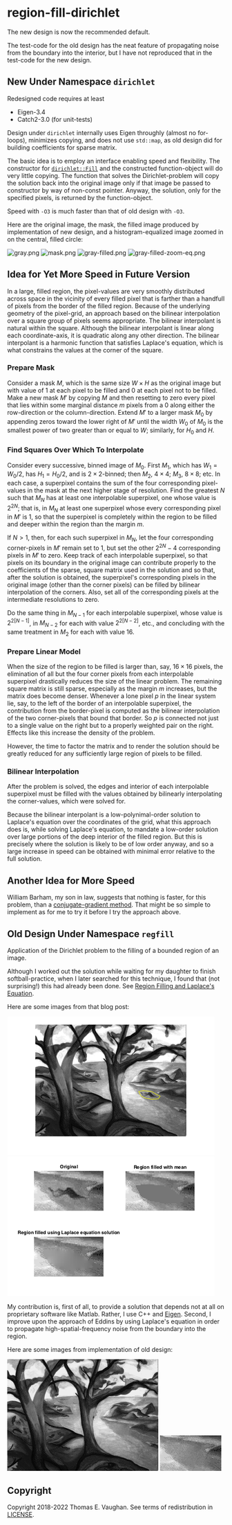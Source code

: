 <!-- vim: set filetype=none:
  Turn off markdown-type because LaTeX-notation
  doesn't work with markdown-mode.
  -->

# region-fill-dirichlet

The new design is now the recommended default.

The test-code for the old design has the neat
feature of propagating noise from the boundary
into the interior, but I have not reproduced
that in the test-code for the new design.

## New Under Namespace `dirichlet`

Redesigned code requires at least

- Eigen-3.4
- Catch2-3.0 (for unit-tests)

Design under `dirichlet` internally uses Eigen
throughly (almost no for-loops), minimizes
copying, and does not use `std::map`, as old
design did for building coefficients for
sparse matrix.

The basic idea is to employ an interface
enabling speed and flexibility.  The constructor
for
[`dirichlet::Fill`](include/dirichlet/Fill.hpp)
and the constructed function-object will do very
little copying.  The function that solves the
Dirichlet-problem will copy the solution back
into the original image only if that image be
passed to constructor by way of non-const
pointer.  Anyway, the solution, only for the
specified pixels, is returned by the
function-object.

Speed with `-O3` is much faster than that of
old design with `-O3`.

Here are the original image, the mask, the
filled image produced by implementation of new
design, and a histogram-equalized image zoomed
in on the central, filled circle:

![gray.png](test/gray.png)
![mask.png](test/mask.png)
![gray-filled.png](test/gray-filled.png)
![gray-filled-zoom-eq.png](test/gray-filled-zoom-eq.png)

## Idea for Yet More Speed in Future Version

In a large, filled region, the pixel-values are
very smoothly distributed across space in the
vicinity of every filled pixel that is farther
than a handfull of pixels from the border of the
filled region.  Because of the underlying
geometry of the pixel-grid, an approach based on
the bilinear interpolation over a square group
of pixels seems appropriate.  The bilinear
interpolant is natural within the square.
Although the bilinear interpolant is linear
along each coordinate-axis, it is quadratic
along any other direction.  The bilinear
interpolant is a harmonic function that
satisfies Laplace's equation, which is what
constrains the values at the corner of the
square.

### Prepare Mask

Consider a mask $M$, which is the same size
$W \times H$ as the original image but with
value of 1 at each pixel to be filled and 0 at
each pixel not to be filled.  Make a new mask
$M'$ by copying $M$ and then resetting to zero
every pixel that lies within some marginal
distance $m$ pixels from a 0 along either the
row-direction or the column-direction.  Extend
$M'$ to a larger mask $M_0$ by appending zeros
toward the lower right of $M'$ until the width
$W_0$ of $M_0$ is the smallest power of two
greater than or equal to $W$; similarly, for
$H_0$ and $H$.

### Find Squares Over Which To Interpolate

Consider every successive, binned image of
$M_0.$  First $M_1$, which has $W_1=W_0/2$, has
$H_1=H_0/2$, and is $2 \times 2$-binned; then
$M_2$, $4 \times 4$; $M_3$, $8 \times 8$; etc.
In each case, a superpixel contains the sum of
the four corresponding pixel-values in the mask
at the next higher stage of resolution.  Find
the greatest $N$ such that $M_N$ has at least
one interpolable superpixel, one whose value is
$2^{2N}$; that is, in $M_N$ at least one
superpixel whose every corresponding pixel in
$M'$ is 1, so that the superpixel is completely
within the region to be filled and deeper within
the region than the margin $m$.

If $N>1$, then, for each such superpixel in
$M_N$, let the four corresponding corner-pixels
in $M'$ remain set to 1, but set the other
$2^{2N} - 4$ corresponding pixels in $M'$ to
zero.  Keep track of each interpolable
superpixel, so that pixels on its boundary in
the original image can contribute properly to
the coefficients of the sparse, square matrix
used in the solution and so that, after the
solution is obtained, the superpixel's
corresponding pixels in the original image
(other than the corner pixels) can be filled by
bilinear interpolation of the corners. Also, set
all of the corresponding pixels at the
intermediate resolutions to zero.

Do the same thing in $M_{N-1}$ for each
interpolable superpixel, whose value is
$2^{2[N-1]}$, in $M_{N-2}$ for each with value
$2^{2[N-2]}$, etc., and concluding with the same
treatment in $M_2$ for each with value 16.

### Prepare Linear Model

When the size of the region to be filled is
larger than, say, $16 \times 16$ pixels, the
elimination of all but the four corner pixels
from each interpolable superpixel drastically
reduces the size of the linear problem.  The
remaining square matrix is still sparse,
especially as the margin $m$ increases, but the
matrix does become denser.  Whenever a lone
pixel $p$ in the linear system lie, say, to the
left of the border of an interpolable
superpixel, the contribution from the
border-pixel is computed as the bilinear
interpolation of the two corner-pixels that
bound that border.  So $p$ is connected not just
to a single value on the right but to a properly
weighted pair on the right.  Effects like this
increase the density of the problem.

However, the time to factor the matrix and to
render the solution should be greatly reduced
for any sufficiently large region of pixels to
be filled.

### Bilinear Interpolation

After the problem is solved, the edges and
interior of each interpolable superpixel must be
filled with the values obtained by bilinearly
interpolating the corner-values, which were
solved for.

Because the bilinear interpolant is a
low-polynimal-order solution to Laplace's
equation over the coordinates of the grid, what
this approach does is, while solving Laplace's
equation, to mandate a low-order solution over
large portions of the deep interior of the
filled region.  But this is precisely where the
solution is likely to be of low order anyway,
and so a large increase in speed can be obtained
with minimal error relative to the full
solution.

## Another Idea for More Speed

William Barham, my son in law, suggests that
nothing is faster, for this problem, than a
[conjugate-gradient method][cg].  That might be
so simple to implement as for me to try it
before I try the approach above.

[cg]: https://en.wikipedia.org/wiki/Conjugate_gradient_method

## Old Design Under Namespace `regfill`

Application of the Dirichlet problem to the
filling of a bounded region of an image.

Although I worked out the solution while waiting
for my daughter to finish softball-practice,
when I later searched for this technique, I
found that (not surprising!) this had already
been done.  See [Region Filling and Laplace's
Equation](https://blogs.mathworks.com/steve/2015/06/17/region-filling-and-laplaces-equation/).

Here are some images from that blog post:

![exploring_regionfill_01.png](old/exploring_regionfill_01.png)
![exploring_regionfill_12.png](old/exploring_regionfill_12.png)

My contribution is, first of all, to provide a
solution that depends not at all on proprietary
software like Matlab.  Rather, I use C++ and
[Eigen](http://eigen.tuxfamily.org/index.php?title=Main_Page).
Second, I improve upon the approach of Eddins by
using Laplace's equation in order to propagate
high-spatial-frequency noise from the boundary
into the region.

Here are some images from implementation of old
design:

![trees-mod3.png](old/trees-mod3.png)
![trees-mod3-cut.png](old/trees-mod3-cut.png)

## Copyright

Copyright 2018-2022 Thomas E. Vaughan.  See
terms of redistribution in [LICENSE](LICENSE).

<!--
Narrow textwidth allows editing of file in
cell-phone's browser.

vim: set tw=48:
-->
